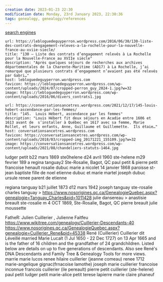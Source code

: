 ```yaml
---
creation date: 2023-01-23 22:30
modification date: Monday, 23rd January 2023, 22:30:36
tags: genealogy, genealogy/references
---
```


[search engines](search%20engines.md)


```cardlink
url: https://lebloguedeguyperron.wordpress.com/2016/06/30/130-liste-des-contrats-dengagement-releves-a-la-rochelle-pour-la-nouvelle-france-au-xviie-siecle/
title: "130 – Liste des contrats d’engagement relevés à La Rochelle pour la Nouvelle-France au XVIIe siècle"
description: "Après quelques séjours de recherches aux archives départementales de la Charente-Maritime (AD17) à La Rochelle, j’ai remarqué que plusieurs contrats d’engagement n’avaient pas été relevés par Gabri…"
host: lebloguedeguyperron.wordpress.com
favicon: https://lebloguedeguyperron.wordpress.com/wp-content/uploads/2024/07/cropped-perron_guy_2024-1.jpg?w=32
image: https://lebloguedeguyperron.wordpress.com/wp-content/uploads/2016/06/divers_contrats1.jpg
```


```cardlink
url: https://conversationsancetres.wordpress.com/2021/12/17/145-louis-hebert-ascendance-par-les-femmes/
title: "145.  Louis Hébert, ascendance par les femmes"
description: "Louis Hébert fit deux séjours en Acadie entre 1606 et 1613 avant de  s’installer à Québec en 1617 avec sa femme, Marie Rollet, et leurs enfants, Anne, Guillaume et Guillemette.  Ils étaie…"
host: conversationsancetres.wordpress.com
favicon: https://conversationsancetres.wordpress.com/wp-content/uploads/2018/03/cropped-img_20171221_155109.jpg?w=32
image: https://conversationsancetres.wordpress.com/wp-content/uploads/2021/08/chandeliers-statuts-1464.jpg
```



ludger petit
	b22 mars 1869 ste0helene
	d24 avril 1960 ste-helene
	m29 fevrier 189 a regina tanguay2 Ste-Rosalie, Bagot, QC
	paul petit &
		pierre petit
		francoise henault
	rosalie dubuc
	marie a nicolet 14 janvier 1868 paroisse st-jean baptiste
		fille de noel etienne dubuc et marie martel
			joseph dubuc ursule renee parent de etienne


regiana tanguay
	b21 juillet 1873
	d12 mars 1942
	joseph tanguay ste-rosalie
		charles tanguay       > https://www.nosorigines.qc.ca/GenealogieQuebec.aspx?genealogie=Tanguay_Charles&pid=1011428
		julie dansereau       >
	anastisie breault ste-rosalie
		m  4 OCT 1869, Ste-Rosalie, Bagot, QC
		pierre breault
		julie moussette



FatheR: Julien Cuillerier , Julienne Faitfeu 
https://www.wikitree.com/genealogy/Cuillerier-Descendants-40
https://www.nosorigines.qc.ca/GenealogieQuebec.aspx?genealogie=Cuillerier_Rene&pid=45338
René (Cuillerier) Cuillerier dit Léveillé married Marie Lucalt (1 Jul 1650 - 22 Dec 1727) on 13 Apr 1665 and is the father of 16 children and the grandfather of 24 grandchildren. Listed below are details on up to five generations of descendants. Also see René's DNA Descendants and Family Tree & Genealogy Tools for more views.
	marrie marie lucos
	renee hilaire cuillerier (jeanne comeau)
		renee 1712 marie-angelique gignac(frnacoise lamothe)
			joseph marie cuillerier francoise inconnue
				francois cuillerier (ile pereault)
					pierre petit cuillerier (ste-helene)
						paul petit
							ludger petit
								marie-alice petit
									terese lapierre
										marie claire phaneuf						
					